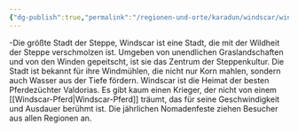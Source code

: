 ```yaml
---
{"dg-publish":true,"permalink":"/regionen-und-orte/karadun/windscar/windscar/","tags":["City"]}
---
```


-Die größte Stadt der Steppe, Windscar ist eine Stadt, die mit der Wildheit der Steppe verschmolzen ist. Umgeben von unendlichen Graslandschaften und von den Winden gepeitscht, ist sie das Zentrum der Steppenkultur. Die Stadt ist bekannt für ihre Windmühlen, die nicht nur Korn mahlen, sondern auch Wasser aus der Tiefe fördern. Windscar ist die Heimat der besten Pferdezüchter Valdorias. Es gibt kaum einen Krieger, der nicht von einem [[Windscar-Pferd\|Windscar-Pferd]] träumt, das für seine Geschwindigkeit und Ausdauer berühmt ist. Die jährlichen Nomadenfeste ziehen Besucher aus allen Regionen an.
